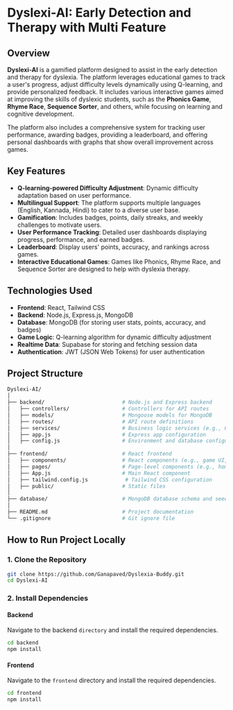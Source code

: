 # **Dyslexi-AI: Early Detection and Therapy with Multi Feature**

## **Overview**

**Dyslexi-AI** is a gamified platform designed to assist in the early detection and therapy for dyslexia. The platform leverages educational games to track a user's progress, adjust difficulty levels dynamically using Q-learning, and provide personalized feedback. It includes various interactive games aimed at improving the skills of dyslexic students, such as the **Phonics Game**, **Rhyme Race**, **Sequence Sorter**, and others, while focusing on learning and cognitive development.

The platform also includes a comprehensive system for tracking user performance, awarding badges, providing a leaderboard, and offering personal dashboards with graphs that show overall improvement across games.

## **Key Features**

- **Q-learning-powered Difficulty Adjustment**: Dynamic difficulty adaptation based on user performance.
- **Multilingual Support**: The platform supports multiple languages (English, Kannada, Hindi) to cater to a diverse user base.
- **Gamification**: Includes badges, points, daily streaks, and weekly challenges to motivate users.
- **User Performance Tracking**: Detailed user dashboards displaying progress, performance, and earned badges.
- **Leaderboard**: Display users' points, accuracy, and rankings across games.
- **Interactive Educational Games**: Games like Phonics, Rhyme Race, and Sequence Sorter are designed to help with dyslexia therapy.

## **Technologies Used**

- **Frontend**: React, Tailwind CSS
- **Backend**: Node.js, Express.js, MongoDB
- **Database**: MongoDB (for storing user stats, points, accuracy, and badges)
- **Game Logic**: Q-learning algorithm for dynamic difficulty adjustment
- **Realtime Data**: Supabase for storing and fetching session data
- **Authentication**: JWT (JSON Web Tokens) for user authentication

## **Project Structure**

```bash
Dyslexi-AI/
│
├── backend/                         # Node.js and Express backend
│   ├── controllers/                 # Controllers for API routes
│   ├── models/                      # Mongoose models for MongoDB
│   ├── routes/                      # API route definitions
│   ├── services/                    # Business logic services (e.g., Q-learning)
│   ├── app.js                       # Express app configuration
│   ├── config.js                    # Environment and database configuration
│
├── frontend/                        # React frontend
│   ├── components/                  # React components (e.g., game UI, user dashboard)
│   ├── pages/                       # Page-level components (e.g., home, profile)
│   ├── App.js                       # Main React component
│   ├── tailwind.config.js            # Tailwind CSS configuration
│   ├── public/                      # Static files
│
├── database/                        # MongoDB database schema and seeding scripts
│
├── README.md                        # Project documentation
└── .gitignore                       # Git ignore file
```
## **How to Run Project Locally**
### 1. Clone the Repository
```bash
git clone https://github.com/Ganapaved/Dyslexia-Buddy.git
cd Dyslexi-AI
```
### 2. Install Dependencies
#### Backend
Navigate to the backend ```directory``` and install the required dependencies.
```bash
cd backend
npm install
```
#### Frontend
Navigate to the ```frontend``` directory and install the required dependencies.
```bash
cd frontend
npm install
```




